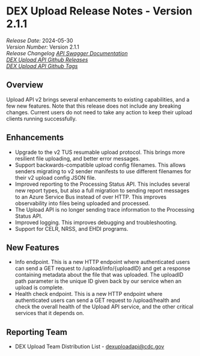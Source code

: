 # DEX Upload Release Notes - Version 2.1.1

*Release Date:* 2024-05-30 <br/>
*Version Number:* Version 2.1.1 <br/>
*Release Changelog*
*[API Swagger Documentation](https://github.com/CDCgov/data-exchange-upload/blob/main/docs/openapi.yml)* <br/>
*[DEX Upload API Github Releases](https://github.com/CDCgov/data-exchange-upload/releases)* <br/>
*[DEX Upload API Github Tags](https://github.com/CDCgov/data-exchange-upload/tags)*

## Overview
Upload API v2 brings several enhancements to existing capabilities, and a few new features.  Note that this release does not include any breaking changes.  Current users do not need to take any action to keep their upload clients running successfully.

## Enhancements
- Upgrade to the v2 TUS resumable upload protocol.  This brings more resilient file uploading, and better error messages.
- Support backwards-compatible upload config filenames.  This allows senders migrating to v2 sender manifests to use different filenames for their v2 upload config JSON file.
- Improved reporting to the Processing Status API.  This includes several new report types, but also a full migration to sending report messages to an Azure Service Bus instead of over HTTP.  This improves observability into files being uploaded and processed.
- The Upload API is no longer sending trace information to the Processing Status API.
- Improved logging.  This improves debugging and troubleshooting.
- Support for CELR, NRSS, and EHDI programs.

## New Features
- Info endpoint.  This is a new HTTP endpoint where authenticated users can send a GET request to /upload/info/{uploadID} and get a response containing metadata about the file that was uploaded.  The uploadID path parameter is the unique ID given back by our service when an upload is complete.
- Health check endpoint.  This is a new HTTP endpoint where authenticated users can send a GET request to /upload/health and check the overall health of the Upload API service, and the other critical services that it depends on.

## Reporting Team
- DEX Upload Team Distribution List - dexuploadapi@cdc.gov